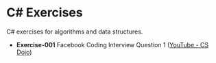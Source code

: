 # C# Exercises
C# exercises for algorithms and data structures.

- **Exercise-001** Facebook Coding Interview Question 1 ([YouTube - CS Dojo](https://www.youtube.com/watch?v=qli-JCrSwuk))